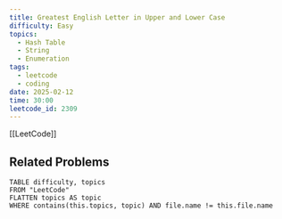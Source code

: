 ```yaml
---
title: Greatest English Letter in Upper and Lower Case
difficulty: Easy
topics:
  - Hash Table
  - String
  - Enumeration
tags:
  - leetcode
  - coding
date: 2025-02-12
time: 30:00
leetcode_id: 2309
---
```

[[LeetCode]]






## Related Problems
```dataview
TABLE difficulty, topics
FROM "LeetCode"
FLATTEN topics AS topic
WHERE contains(this.topics, topic) AND file.name != this.file.name
```































